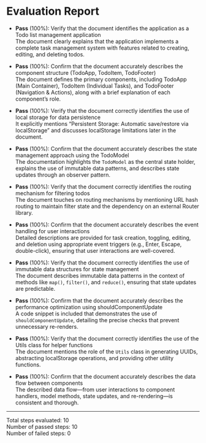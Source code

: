 # Evaluation Report

- **Pass** (100%): Verify that the document identifies the application as a Todo list management application  
  The document clearly explains that the application implements a complete task management system with features related to creating, editing, and deleting todos.

- **Pass** (100%): Confirm that the document accurately describes the component structure (TodoApp, TodoItem, TodoFooter)  
  The document defines the primary components, including TodoApp (Main Container), TodoItem (Individual Tasks), and TodoFooter (Navigation & Actions), along with a brief explanation of each component’s role.

- **Pass** (100%): Verify that the document correctly identifies the use of local storage for data persistence  
  It explicitly mentions “Persistent Storage: Automatic save/restore via localStorage” and discusses localStorage limitations later in the document.

- **Pass** (100%): Confirm that the document accurately describes the state management approach using the TodoModel  
  The documentation highlights the `TodoModel` as the central state holder, explains the use of immutable data patterns, and describes state updates through an observer pattern.

- **Pass** (100%): Verify that the document correctly identifies the routing mechanism for filtering todos  
  The document touches on routing mechanisms by mentioning URL hash routing to maintain filter state and the dependency on an external Router library.

- **Pass** (100%): Confirm that the document accurately describes the event handling for user interactions  
  Detailed descriptions are provided for task creation, toggling, editing, and deletion using appropriate event triggers (e.g., Enter, Escape, double-click), ensuring that user interactions are well-covered.

- **Pass** (100%): Verify that the document correctly identifies the use of immutable data structures for state management  
  The document describes immutable data patterns in the context of methods like `map()`, `filter()`, and `reduce()`, ensuring that state updates are predictable.

- **Pass** (100%): Confirm that the document accurately describes the performance optimization using shouldComponentUpdate  
  A code snippet is included that demonstrates the use of `shouldComponentUpdate`, detailing the precise checks that prevent unnecessary re-renders.

- **Pass** (100%): Verify that the document correctly identifies the use of the Utils class for helper functions  
  The document mentions the role of the `Utils` class in generating UUIDs, abstracting localStorage operations, and providing other utility functions.

- **Pass** (100%): Confirm that the document accurately describes the data flow between components  
  The described data flow—from user interactions to component handlers, model methods, state updates, and re-rendering—is consistent and thorough.

---

Total steps evaluated: 10  
Number of passed steps: 10  
Number of failed steps: 0